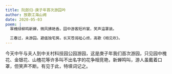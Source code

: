 ```yaml
---
title: 阮郎归·庚子年首次游园吟
author: 放歌江海山阙
date: 2020-05-03
poem: |
  翠槐绿柳鸣新蝉，微风拂艳香。园中游客短衿裳，笑声溢罩装。

  三春过，未游园。避瘟独宅房。长天苍阔袪心烦，高歌《相见欢》。
---
```


今天中午与夫人到中关村科技园公园游园，这是庚子年我们首次游园，只见园中槐花、金银花、山楂花等许多叫不出名字的花争相竞艳，新蝉鸣叫，游人虽戴着口罩，但笑声不断。有见于此，特填词记之。
